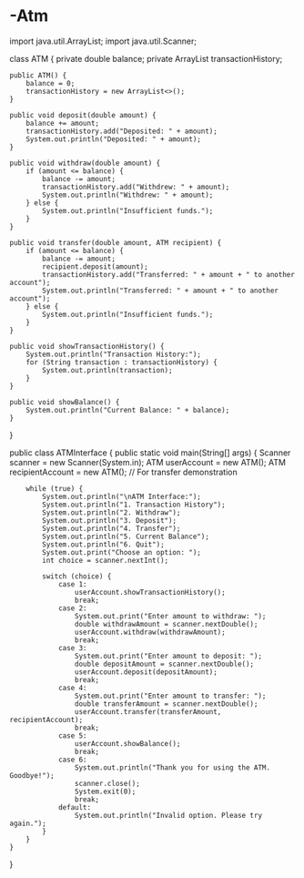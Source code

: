 # -Atm
import java.util.ArrayList;
import java.util.Scanner;

class ATM {
    private double balance;
    private ArrayList<String> transactionHistory;

    public ATM() {
        balance = 0;
        transactionHistory = new ArrayList<>();
    }

    public void deposit(double amount) {
        balance += amount;
        transactionHistory.add("Deposited: " + amount);
        System.out.println("Deposited: " + amount);
    }

    public void withdraw(double amount) {
        if (amount <= balance) {
            balance -= amount;
            transactionHistory.add("Withdrew: " + amount);
            System.out.println("Withdrew: " + amount);
        } else {
            System.out.println("Insufficient funds.");
        }
    }

    public void transfer(double amount, ATM recipient) {
        if (amount <= balance) {
            balance -= amount;
            recipient.deposit(amount);
            transactionHistory.add("Transferred: " + amount + " to another account");
            System.out.println("Transferred: " + amount + " to another account");
        } else {
            System.out.println("Insufficient funds.");
        }
    }

    public void showTransactionHistory() {
        System.out.println("Transaction History:");
        for (String transaction : transactionHistory) {
            System.out.println(transaction);
        }
    }

    public void showBalance() {
        System.out.println("Current Balance: " + balance);
    }
}

public class ATMInterface {
    public static void main(String[] args) {
        Scanner scanner = new Scanner(System.in);
        ATM userAccount = new ATM();
        ATM recipientAccount = new ATM(); // For transfer demonstration

        while (true) {
            System.out.println("\nATM Interface:");
            System.out.println("1. Transaction History");
            System.out.println("2. Withdraw");
            System.out.println("3. Deposit");
            System.out.println("4. Transfer");
            System.out.println("5. Current Balance");
            System.out.println("6. Quit");
            System.out.print("Choose an option: ");
            int choice = scanner.nextInt();

            switch (choice) {
                case 1:
                    userAccount.showTransactionHistory();
                    break;
                case 2:
                    System.out.print("Enter amount to withdraw: ");
                    double withdrawAmount = scanner.nextDouble();
                    userAccount.withdraw(withdrawAmount);
                    break;
                case 3:
                    System.out.print("Enter amount to deposit: ");
                    double depositAmount = scanner.nextDouble();
                    userAccount.deposit(depositAmount);
                    break;
                case 4:
                    System.out.print("Enter amount to transfer: ");
                    double transferAmount = scanner.nextDouble();
                    userAccount.transfer(transferAmount, recipientAccount);
                    break;
                case 5:
                    userAccount.showBalance();
                    break;
                case 6:
                    System.out.println("Thank you for using the ATM. Goodbye!");
                    scanner.close();
                    System.exit(0);
                    break;
                default:
                    System.out.println("Invalid option. Please try again.");
            }
        }
    }
}
